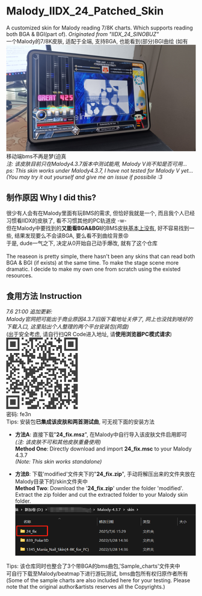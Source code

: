 # Malody_IIDX_24_Patched_Skin
A customized skin for Malody reading 7/8K charts. Which supports reading both BGA & BGI(part of). *Originated from "IIDX_24_SINOBUZ"*<br>
一个Malody的7/8K皮肤, 适配于全端, 支持BGA, 也能看到(部分)BGI曲绘 (如有
![demon.jpg](statics/demon.jpg)
移动端bms不再是梦(迫真<br>
*注: 该皮肤目前只在Malody4.3.7版本中测试能用, Malody V尚不知是否可用...*<br>
*ps: This skin works under Malody4.3.7, I have not tested for Malody V yet...<br>
(You may try it out yourself and give me an issue if possibile :3*

## 制作原因 Why I did this?
很少有人会有在Malody里面有玩BMS的需求, 但恰好我就是一个, 而且我个人已经习惯看IIDX的皮肤了, 看不习惯其他的PC轨道皮 -w-<br>
但在Malody中要找到的**又能看BGA&BGI**的BMS皮肤<u>基本上没有</u>, 好不容易找到一些, 结果发现要么不会读BGA, 要么看不到曲绘背景😡<br>
于是, dude一气之下, 决定从0开始自己动手爆改, 就有了这个仓库<br><br>
The reaseon is pretty simple, there hasn't been any skins that can read both BGA & BGI (if exists) at the same time. To make the stage scene more dramatic. I decide to make my own one from scratch using the existed resources.<br>


## 食用方法 Instruction
*7.6 21:00 追加更新: <br>
Malody官网把可能出于商业原因4.3.7旧版下载地址关停了, 网上也没找到啥好的下载入口, 这里贴出个人整理的两个平台安装包(网盘)*
<br>
(出于安全考虑, 请自行扫QR Code进入地址, 请**使用浏览器PC模式请求**)<br>
![](statics/download.png)<br>
密码: fe3n<br>
Tips: 安装包**已集成该皮肤和两首测试曲**, 可无视下面的安装方法

- **方法A**: 直接下载"**24_fix.msz**", 在Malody中自行导入该皮肤文件启用即可 <br>
*(注: 该皮肤不可和其他皮肤重叠使用)*<br>
**Method One**: Directly download and import **24_fix.msc** to your Malody 4.3.7<br>
*(Note: This skin works standalone)*

- **方法B**: 下载'modified'文件夹下的"**24_fix.zip**", 手动将解压出来的文件夹放在Malody目录下的/skin文件夹中<br>
**Method Two**: Download the '**24_fix.zip**' under the folder 'modified'. Extract the zip folder and cut the extracted folder to your Malody skin folder.
![instruction](statics/instructB.png)

Tips: 该仓库同时也整合了3个带BGA的bms曲包,'Sample_charts'文件夹中<br>
可自行下载至Malody/beatmap下进行游玩测试, bms曲包所有权归原作者所有<br>
(Some of the sample charts are also included here for your testing. Please note that the original author&artists reserves all the Copyrights.)